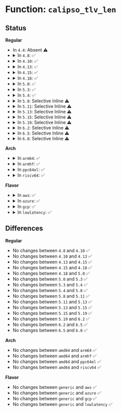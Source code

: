 # Function: <code>calipso_tlv_len</code>

## Status
<b>Regular</b>
<ul>
<li>
In <code>4.4</code>: Absent ⚠️
</li>
<li>
<details>
<summary>In <code>4.8</code>: ✅</summary>

```c
int calipso_tlv_len(struct ipv6_opt_hdr *opt, unsigned int offset);
```

**Collision:** Unique Static

**Inline:** No

**Transformation:** False

**Instances:**

```
In net/ipv6/calipso.c (ffffffff8186f2c0)
Location: net/ipv6/calipso.c:827
Inline: False
Direct callers:
  - net/ipv6/calipso.c:calipso_sock_getattr
  - net/ipv6/calipso.c:calipso_opt_find
  - net/ipv6/calipso.c:calipso_opt_find
  - net/ipv6/calipso.c:calipso_opt_find
```
**Symbols:**

```
ffffffff8186f2c0-ffffffff8186f30d: calipso_tlv_len (STB_LOCAL)
```
</details>
</li>
<li>
<details>
<summary>In <code>4.10</code>: ✅</summary>

```c
int calipso_tlv_len(struct ipv6_opt_hdr *opt, unsigned int offset);
```

**Collision:** Unique Static

**Inline:** No

**Transformation:** False

**Instances:**

```
In net/ipv6/calipso.c (ffffffff818a2230)
Location: net/ipv6/calipso.c:827
Inline: False
Direct callers:
  - net/ipv6/calipso.c:calipso_sock_getattr
  - net/ipv6/calipso.c:calipso_opt_find
  - net/ipv6/calipso.c:calipso_opt_find
  - net/ipv6/calipso.c:calipso_opt_find
```
**Symbols:**

```
ffffffff818a2230-ffffffff818a227d: calipso_tlv_len (STB_LOCAL)
```
</details>
</li>
<li>
<details>
<summary>In <code>4.13</code>: ✅</summary>

```c
int calipso_tlv_len(struct ipv6_opt_hdr *opt, unsigned int offset);
```

**Collision:** Unique Static

**Inline:** No

**Transformation:** False

**Instances:**

```
In net/ipv6/calipso.c (ffffffff818c88b0)
Location: net/ipv6/calipso.c:827
Inline: False
Direct callers:
  - net/ipv6/calipso.c:calipso_sock_getattr
  - net/ipv6/calipso.c:calipso_opt_find
  - net/ipv6/calipso.c:calipso_opt_find
  - net/ipv6/calipso.c:calipso_opt_find
```
**Symbols:**

```
ffffffff818c88b0-ffffffff818c88fd: calipso_tlv_len (STB_LOCAL)
```
</details>
</li>
<li>
<details>
<summary>In <code>4.15</code>: ✅</summary>

```c
int calipso_tlv_len(struct ipv6_opt_hdr *opt, unsigned int offset);
```

**Collision:** Unique Static

**Inline:** No

**Transformation:** False

**Instances:**

```
In net/ipv6/calipso.c (ffffffff8194be80)
Location: net/ipv6/calipso.c:827
Inline: False
Direct callers:
  - net/ipv6/calipso.c:calipso_sock_getattr
  - net/ipv6/calipso.c:calipso_opt_find
  - net/ipv6/calipso.c:calipso_opt_find
  - net/ipv6/calipso.c:calipso_opt_find
```
**Symbols:**

```
ffffffff8194be80-ffffffff8194becd: calipso_tlv_len (STB_LOCAL)
```
</details>
</li>
<li>
<details>
<summary>In <code>4.18</code>: ✅</summary>

```c
int calipso_tlv_len(struct ipv6_opt_hdr *opt, unsigned int offset);
```

**Collision:** Unique Static

**Inline:** No

**Transformation:** False

**Instances:**

```
In net/ipv6/calipso.c (ffffffff819a51c0)
Location: net/ipv6/calipso.c:826
Inline: False
Direct callers:
  - net/ipv6/calipso.c:calipso_sock_getattr
  - net/ipv6/calipso.c:calipso_opt_find
  - net/ipv6/calipso.c:calipso_opt_find
  - net/ipv6/calipso.c:calipso_opt_find
```
**Symbols:**

```
ffffffff819a51c0-ffffffff819a520d: calipso_tlv_len (STB_LOCAL)
```
</details>
</li>
<li>
<details>
<summary>In <code>5.0</code>: ✅</summary>

```c
int calipso_tlv_len(struct ipv6_opt_hdr *opt, unsigned int offset);
```

**Collision:** Unique Static

**Inline:** No

**Transformation:** False

**Instances:**

```
In net/ipv6/calipso.c (ffffffff819dbc50)
Location: net/ipv6/calipso.c:826
Inline: False
Direct callers:
  - net/ipv6/calipso.c:calipso_sock_getattr
  - net/ipv6/calipso.c:calipso_opt_find
  - net/ipv6/calipso.c:calipso_opt_find
  - net/ipv6/calipso.c:calipso_opt_find
```
**Symbols:**

```
ffffffff819dbc50-ffffffff819dbc9d: calipso_tlv_len (STB_LOCAL)
```
</details>
</li>
<li>
<details>
<summary>In <code>5.3</code>: ✅</summary>

```c
int calipso_tlv_len(struct ipv6_opt_hdr *opt, unsigned int offset);
```

**Collision:** Unique Static

**Inline:** No

**Transformation:** False

**Instances:**

```
In net/ipv6/calipso.c (ffffffff81a4a850)
Location: net/ipv6/calipso.c:812
Inline: False
Direct callers:
  - net/ipv6/calipso.c:calipso_sock_getattr
  - net/ipv6/calipso.c:calipso_opt_find
  - net/ipv6/calipso.c:calipso_opt_find
  - net/ipv6/calipso.c:calipso_opt_find
```
**Symbols:**

```
ffffffff81a4a850-ffffffff81a4a89d: calipso_tlv_len (STB_LOCAL)
```
</details>
</li>
<li>
<details>
<summary>In <code>5.4</code>: ✅</summary>

```c
int calipso_tlv_len(struct ipv6_opt_hdr *opt, unsigned int offset);
```

**Collision:** Unique Static

**Inline:** No

**Transformation:** False

**Instances:**

```
In net/ipv6/calipso.c (ffffffff81a81420)
Location: net/ipv6/calipso.c:812
Inline: False
Direct callers:
  - net/ipv6/calipso.c:calipso_sock_getattr
  - net/ipv6/calipso.c:calipso_opt_find
  - net/ipv6/calipso.c:calipso_opt_find
  - net/ipv6/calipso.c:calipso_opt_find
```
**Symbols:**

```
ffffffff81a81420-ffffffff81a8146d: calipso_tlv_len (STB_LOCAL)
```
</details>
</li>
<li>
<details>
<summary>In <code>5.8</code>: Selective Inline ⚠️</summary>

```c
int calipso_tlv_len(struct ipv6_opt_hdr *opt, unsigned int offset);
```

**Collision:** Unique Static

**Inline:** Selective

**Transformation:** False

**Instances:**

```
In net/ipv6/calipso.c (ffffffff81b7d725)
Location: net/ipv6/calipso.c:812
Inline: True
Inline callers:
  - net/ipv6/calipso.c:calipso_sock_getattr
  - net/ipv6/calipso.c:calipso_opt_find
Direct callers:
  - net/ipv6/calipso.c:calipso_opt_find
  - net/ipv6/calipso.c:calipso_opt_find
```
**Symbols:**

```
ffffffff81b7c140-ffffffff81b7c18d: calipso_tlv_len (STB_LOCAL)
```
</details>
</li>
<li>
<details>
<summary>In <code>5.11</code>: Selective Inline ⚠️</summary>

```c
int calipso_tlv_len(struct ipv6_opt_hdr *opt, unsigned int offset);
```

**Collision:** Unique Static

**Inline:** Selective

**Transformation:** False

**Instances:**

```
In net/ipv6/calipso.c (ffffffff81b8c84a)
Location: net/ipv6/calipso.c:808
Inline: True
Inline callers:
  - net/ipv6/calipso.c:calipso_sock_getattr
  - net/ipv6/calipso.c:calipso_opt_find
Direct callers:
  - net/ipv6/calipso.c:calipso_opt_find
  - net/ipv6/calipso.c:calipso_opt_find
```
**Symbols:**

```
ffffffff81b8b0f0-ffffffff81b8b13d: calipso_tlv_len (STB_LOCAL)
```
</details>
</li>
<li>
<details>
<summary>In <code>5.13</code>: Selective Inline ⚠️</summary>

```c
int calipso_tlv_len(struct ipv6_opt_hdr *opt, unsigned int offset);
```

**Collision:** Unique Static

**Inline:** Selective

**Transformation:** False

**Instances:**

```
In net/ipv6/calipso.c (ffffffff81b7b984)
Location: net/ipv6/calipso.c:808
Inline: True
Inline callers:
  - net/ipv6/calipso.c:calipso_sock_getattr
  - net/ipv6/calipso.c:calipso_opt_find
Direct callers:
  - net/ipv6/calipso.c:calipso_opt_find
  - net/ipv6/calipso.c:calipso_opt_find
```
**Symbols:**

```
ffffffff81b79f50-ffffffff81b79f9d: calipso_tlv_len (STB_LOCAL)
```
</details>
</li>
<li>
<details>
<summary>In <code>5.15</code>: Selective Inline ⚠️</summary>

```c
int calipso_tlv_len(struct ipv6_opt_hdr *opt, unsigned int offset);
```

**Collision:** Unique Static

**Inline:** Selective

**Transformation:** False

**Instances:**

```
In net/ipv6/calipso.c (ffffffff81c462f0)
Location: net/ipv6/calipso.c:808
Inline: True
Inline callers:
  - net/ipv6/calipso.c:calipso_sock_getattr
  - net/ipv6/calipso.c:calipso_opt_find
Direct callers:
  - net/ipv6/calipso.c:calipso_opt_find
  - net/ipv6/calipso.c:calipso_opt_find
```
**Symbols:**

```
ffffffff81c44c10-ffffffff81c44c5d: calipso_tlv_len (STB_LOCAL)
```
</details>
</li>
<li>
<details>
<summary>In <code>5.19</code>: Selective Inline ⚠️</summary>

```c
int calipso_tlv_len(struct ipv6_opt_hdr *opt, unsigned int offset);
```

**Collision:** Unique Static

**Inline:** Selective

**Transformation:** False

**Instances:**

```
In net/ipv6/calipso.c (ffffffff81de5731)
Location: net/ipv6/calipso.c:808
Inline: True
Inline callers:
  - net/ipv6/calipso.c:calipso_sock_getattr
  - net/ipv6/calipso.c:calipso_opt_find
Direct callers:
  - net/ipv6/calipso.c:calipso_opt_find
  - net/ipv6/calipso.c:calipso_opt_find
```
**Symbols:**

```
ffffffff81de3c20-ffffffff81de3c85: calipso_tlv_len (STB_LOCAL)
```
</details>
</li>
<li>
<details>
<summary>In <code>6.2</code>: Selective Inline ⚠️</summary>

```c
int calipso_tlv_len(struct ipv6_opt_hdr *opt, unsigned int offset);
```

**Collision:** Unique Static

**Inline:** Selective

**Transformation:** False

**Instances:**

```
In net/ipv6/calipso.c (ffffffff81fb7f31)
Location: net/ipv6/calipso.c:808
Inline: True
Inline callers:
  - net/ipv6/calipso.c:calipso_sock_getattr
  - net/ipv6/calipso.c:calipso_opt_find
Direct callers:
  - net/ipv6/calipso.c:calipso_opt_find
  - net/ipv6/calipso.c:calipso_opt_find
```
**Symbols:**

```
ffffffff81fb62b0-ffffffff81fb6315: calipso_tlv_len (STB_LOCAL)
```
</details>
</li>
<li>
<details>
<summary>In <code>6.5</code>: Selective Inline ⚠️</summary>

```c
int calipso_tlv_len(struct ipv6_opt_hdr *opt, unsigned int offset);
```

**Collision:** Unique Static

**Inline:** Selective

**Transformation:** False

**Instances:**

```
In net/ipv6/calipso.c (ffffffff820186b1)
Location: net/ipv6/calipso.c:808
Inline: True
Inline callers:
  - net/ipv6/calipso.c:calipso_sock_getattr
  - net/ipv6/calipso.c:calipso_opt_find
Direct callers:
  - net/ipv6/calipso.c:calipso_opt_find
  - net/ipv6/calipso.c:calipso_opt_find
```
**Symbols:**

```
ffffffff820169c0-ffffffff82016a25: calipso_tlv_len (STB_LOCAL)
```
</details>
</li>
<li>
<details>
<summary>In <code>6.8</code>: Selective Inline ⚠️</summary>

```c
int calipso_tlv_len(struct ipv6_opt_hdr *opt, unsigned int offset);
```

**Collision:** Unique Static

**Inline:** Selective

**Transformation:** False

**Instances:**

```
In net/ipv6/calipso.c (ffffffff820e7681)
Location: net/ipv6/calipso.c:808
Inline: True
Inline callers:
  - net/ipv6/calipso.c:calipso_sock_getattr
  - net/ipv6/calipso.c:calipso_opt_find
Direct callers:
  - net/ipv6/calipso.c:calipso_opt_find
  - net/ipv6/calipso.c:calipso_opt_find
```
**Symbols:**

```
ffffffff820e5960-ffffffff820e59c5: calipso_tlv_len (STB_LOCAL)
```
</details>
</li>
</ul>
<b>Arch</b>
<ul>
<li>
<details>
<summary>In <code>arm64</code>: ✅</summary>

```c
int calipso_tlv_len(struct ipv6_opt_hdr *opt, unsigned int offset);
```

**Collision:** Unique Static

**Inline:** No

**Transformation:** False

**Instances:**

```
In net/ipv6/calipso.c (ffff800010d4cb58)
Location: net/ipv6/calipso.c:812
Inline: False
Direct callers:
  - net/ipv6/calipso.c:calipso_sock_getattr
  - net/ipv6/calipso.c:calipso_opt_find
  - net/ipv6/calipso.c:calipso_opt_find
  - net/ipv6/calipso.c:calipso_opt_find
```
**Symbols:**

```
ffff800010d4cb58-ffff800010d4cbd0: calipso_tlv_len (STB_LOCAL)
```
</details>
</li>
<li>
<details>
<summary>In <code>armhf</code>: ✅</summary>

```c
int calipso_tlv_len(struct ipv6_opt_hdr *opt, unsigned int offset);
```

**Collision:** Unique Static

**Inline:** No

**Transformation:** False

**Instances:**

```
In net/ipv6/calipso.c (c0e4de64)
Location: net/ipv6/calipso.c:812
Inline: False
Direct callers:
  - net/ipv6/calipso.c:calipso_sock_getattr
  - net/ipv6/calipso.c:calipso_opt_find
  - net/ipv6/calipso.c:calipso_opt_find
  - net/ipv6/calipso.c:calipso_opt_find
```
**Symbols:**

```
c0e4de64-c0e4ded0: calipso_tlv_len (STB_LOCAL)
```
</details>
</li>
<li>
<details>
<summary>In <code>ppc64el</code>: ✅</summary>

```c
int calipso_tlv_len(struct ipv6_opt_hdr *opt, unsigned int offset);
```

**Collision:** Unique Static

**Inline:** No

**Transformation:** False

**Instances:**

```
In net/ipv6/calipso.c (c000000000e834c0)
Location: net/ipv6/calipso.c:812
Inline: False
Direct callers:
  - net/ipv6/calipso.c:calipso_sock_getattr
  - net/ipv6/calipso.c:calipso_opt_find
  - net/ipv6/calipso.c:calipso_opt_find
  - net/ipv6/calipso.c:calipso_opt_find
```
**Symbols:**

```
c000000000e834c0-c000000000e83528: calipso_tlv_len (STB_LOCAL)
```
</details>
</li>
<li>
<details>
<summary>In <code>riscv64</code>: ✅</summary>

```c
int calipso_tlv_len(struct ipv6_opt_hdr *opt, unsigned int offset);
```

**Collision:** Unique Static

**Inline:** No

**Transformation:** False

**Instances:**

```
In net/ipv6/calipso.c (ffffffe0008858f0)
Location: net/ipv6/calipso.c:812
Inline: False
Direct callers:
  - net/ipv6/calipso.c:calipso_sock_getattr
  - net/ipv6/calipso.c:calipso_opt_find
  - net/ipv6/calipso.c:calipso_opt_find
  - net/ipv6/calipso.c:calipso_opt_find
```
**Symbols:**

```
ffffffe0008858f0-ffffffe00088595c: calipso_tlv_len (STB_LOCAL)
```
</details>
</li>
</ul>
<b>Flavor</b>
<ul>
<li>
<details>
<summary>In <code>aws</code>: ✅</summary>

```c
int calipso_tlv_len(struct ipv6_opt_hdr *opt, unsigned int offset);
```

**Collision:** Unique Static

**Inline:** No

**Transformation:** False

**Instances:**

```
In net/ipv6/calipso.c (ffffffff81a20ab0)
Location: net/ipv6/calipso.c:812
Inline: False
Direct callers:
  - net/ipv6/calipso.c:calipso_sock_getattr
  - net/ipv6/calipso.c:calipso_opt_find
  - net/ipv6/calipso.c:calipso_opt_find
  - net/ipv6/calipso.c:calipso_opt_find
```
**Symbols:**

```
ffffffff81a20ab0-ffffffff81a20afd: calipso_tlv_len (STB_LOCAL)
```
</details>
</li>
<li>
<details>
<summary>In <code>azure</code>: ✅</summary>

```c
int calipso_tlv_len(struct ipv6_opt_hdr *opt, unsigned int offset);
```

**Collision:** Unique Static

**Inline:** No

**Transformation:** False

**Instances:**

```
In net/ipv6/calipso.c (ffffffff819dd870)
Location: net/ipv6/calipso.c:812
Inline: False
Direct callers:
  - net/ipv6/calipso.c:calipso_sock_getattr
  - net/ipv6/calipso.c:calipso_opt_find
  - net/ipv6/calipso.c:calipso_opt_find
  - net/ipv6/calipso.c:calipso_opt_find
```
**Symbols:**

```
ffffffff819dd870-ffffffff819dd8bd: calipso_tlv_len (STB_LOCAL)
```
</details>
</li>
<li>
<details>
<summary>In <code>gcp</code>: ✅</summary>

```c
int calipso_tlv_len(struct ipv6_opt_hdr *opt, unsigned int offset);
```

**Collision:** Unique Static

**Inline:** No

**Transformation:** False

**Instances:**

```
In net/ipv6/calipso.c (ffffffff81a8b530)
Location: net/ipv6/calipso.c:812
Inline: False
Direct callers:
  - net/ipv6/calipso.c:calipso_sock_getattr
  - net/ipv6/calipso.c:calipso_opt_find
  - net/ipv6/calipso.c:calipso_opt_find
  - net/ipv6/calipso.c:calipso_opt_find
```
**Symbols:**

```
ffffffff81a8b530-ffffffff81a8b57d: calipso_tlv_len (STB_LOCAL)
```
</details>
</li>
<li>
<details>
<summary>In <code>lowlatency</code>: ✅</summary>

```c
int calipso_tlv_len(struct ipv6_opt_hdr *opt, unsigned int offset);
```

**Collision:** Unique Static

**Inline:** No

**Transformation:** False

**Instances:**

```
In net/ipv6/calipso.c (ffffffff81a980c0)
Location: net/ipv6/calipso.c:812
Inline: False
Direct callers:
  - net/ipv6/calipso.c:calipso_sock_getattr
  - net/ipv6/calipso.c:calipso_opt_find
  - net/ipv6/calipso.c:calipso_opt_find
  - net/ipv6/calipso.c:calipso_opt_find
```
**Symbols:**

```
ffffffff81a980c0-ffffffff81a9810d: calipso_tlv_len (STB_LOCAL)
```
</details>
</li>
</ul>

## Differences
<b>Regular</b>
<ul>
<li>
No changes between <code>4.8</code> and <code>4.10</code> ✅
</li>
<li>
No changes between <code>4.10</code> and <code>4.13</code> ✅
</li>
<li>
No changes between <code>4.13</code> and <code>4.15</code> ✅
</li>
<li>
No changes between <code>4.15</code> and <code>4.18</code> ✅
</li>
<li>
No changes between <code>4.18</code> and <code>5.0</code> ✅
</li>
<li>
No changes between <code>5.0</code> and <code>5.3</code> ✅
</li>
<li>
No changes between <code>5.3</code> and <code>5.4</code> ✅
</li>
<li>
No changes between <code>5.4</code> and <code>5.8</code> ✅
</li>
<li>
No changes between <code>5.8</code> and <code>5.11</code> ✅
</li>
<li>
No changes between <code>5.11</code> and <code>5.13</code> ✅
</li>
<li>
No changes between <code>5.13</code> and <code>5.15</code> ✅
</li>
<li>
No changes between <code>5.15</code> and <code>5.19</code> ✅
</li>
<li>
No changes between <code>5.19</code> and <code>6.2</code> ✅
</li>
<li>
No changes between <code>6.2</code> and <code>6.5</code> ✅
</li>
<li>
No changes between <code>6.5</code> and <code>6.8</code> ✅
</li>
</ul>
<b>Arch</b>
<ul>
<li>
No changes between <code>amd64</code> and <code>arm64</code> ✅
</li>
<li>
No changes between <code>amd64</code> and <code>armhf</code> ✅
</li>
<li>
No changes between <code>amd64</code> and <code>ppc64el</code> ✅
</li>
<li>
No changes between <code>amd64</code> and <code>riscv64</code> ✅
</li>
</ul>
<b>Flavor</b>
<ul>
<li>
No changes between <code>generic</code> and <code>aws</code> ✅
</li>
<li>
No changes between <code>generic</code> and <code>azure</code> ✅
</li>
<li>
No changes between <code>generic</code> and <code>gcp</code> ✅
</li>
<li>
No changes between <code>generic</code> and <code>lowlatency</code> ✅
</li>
</ul>
